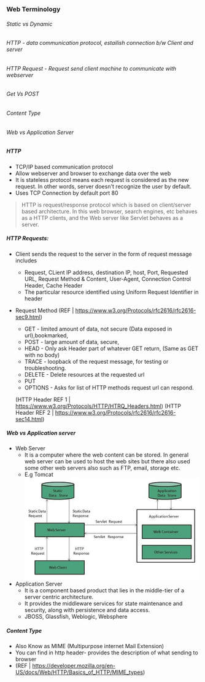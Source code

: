 ### Web Terminology

###### Static vs Dynamic
###### HTTP - data communication protocol, estailish connection b/w Client and server
###### HTTP Request - Request send client machine to communicate with webserver
###### Get Vs POST
###### Content Type
###### Web vs Application Server

##### HTTP
  * TCP/IP based communication protocol
  * Allow webserver and browser to exchange data over the web
  * It is stateless protocol means each request is considered as the new request. In other words, server doesn't recognize the user by default.
  * Uses TCP Connection by default port 80

> HTTP is request/response protocol which is based on client/server based architecture. In this web browser, search engines, etc behaves as a HTTP clients, and the Web server like Servlet behaves as a server.

##### HTTP Requests:

  * Client sends the request to the server in the form of request message includes
      * Request, CLient IP address, destination IP, host, Port, Requested URL, Request Method & Content, User-Agent, Connection Control Header, Cache Header
      * The particular resource identified using Uniform Request Identifier in header
  * Request Method (REF | https://www.w3.org/Protocols/rfc2616/rfc2616-sec9.html)
      * GET - limited amount of data, not secure (Data exposed in url),bookmarked,
      * POST - large amount of data, secure,
      * HEAD - Only ask Header part of whatever GET return, (Same as GET with no body)
      * TRACE -  loopback of the request message, for testing or troubleshooting.
      * DELETE - Delete resources at the requested url
      * PUT
      * OPTIONS - Asks for list of HTTP methods request url can respond.

    (HTTP Header REF  1 | https://www.w3.org/Protocols/HTTP/HTRQ_Headers.html)
    (HTTP Header REF 2 | https://www.w3.org/Protocols/rfc2616/rfc2616-sec14.html)

##### Web vs Application server
  * Web Server
      * It is a computer where the web content can be stored. In general web server can be used to host the web sites but there also used some other web servers also such as FTP, email, storage etc.
      * E.g Tomcat
      ![Web Server ](images/server-web-vs-application1.png)
  * Application Server
      * It is a component based product that lies in the middle-tier of a server centric architecture.
      * It provides the middleware services for state maintenance and security, along with persistence and data access.
      * JBOSS, Glassfish, Weblogic, Websphere

##### Content Type
  * Also Know as MIME (Multipurpose internet Mail Extension)
  * You can find in http header- provides the description of what sending to browser
  * (REF | https://developer.mozilla.org/en-US/docs/Web/HTTP/Basics_of_HTTP/MIME_types)
